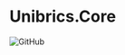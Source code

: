 # Unibrics.Core

![GitHub](https://img.shields.io/github/license/unibrics/unibrics.core?style=for-the-badge&color=blue)
